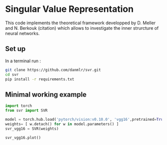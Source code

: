 # Singular Value Representation 

This code implements the theoretical framework developped by D. Meller and N. Berkouk (citation) which allows to investigate the inner strurcture of neural networks. 

## Set up 

In a terminal run : 
```bash
git clone https://github.com/danmlr/svr.git
cd svr 
pip install -r requirements.txt
```


## Minimal working example 

```python
import torch
from svr import SVR

model = torch.hub.load('pytorch/vision:v0.10.0', 'vgg16',pretrained=True)
weights= [ w.detach() for w in model.parameters() ]
svr_vgg16 = SVR(weights) 

svr_vgg16.plot()
``` 

